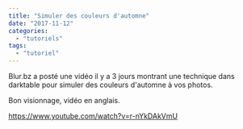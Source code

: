 ```yaml
---
title: "Simuler des couleurs d'automne"
date: "2017-11-12"
categories: 
  - "tutoriels"
tags: 
  - "tutoriel"
---
```


Blur.bz a posté une vidéo il y a 3 jours montrant une technique dans darktable pour simuler des couleurs d'automne à vos photos.

Bon visionnage, vidéo en anglais.

https://www.youtube.com/watch?v=r-nYkDAkVmU
